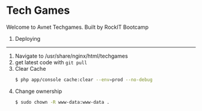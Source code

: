 Tech Games
========================

Welcome to Avnet Techgames. Built by RockIT Bootcamp

1) Deploying
----------------------------------

1. Navigate to /usr/share/nginx/html/techgames
2. get latest code with `git pull`
3. Clear Cache
    ```bash
    $ php app/console cache:clear --env=prod --no-debug
    ```
4. Change ownership
    ```bash
    $ sudo chown -R www-data:www-data .
    ```

